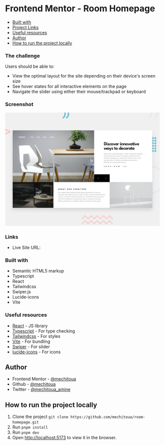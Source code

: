# Frontend Mentor - Room Homepage

- [Built with](#built-with)
- [Project Links](#links)
- [Useful resources](#useful-resources)
- [Author](#author)
- [How to run the project locally](#how-to-run-the-project-locally)

### The challenge

Users should be able to:

- View the optimal layout for the site depending on their device's screen size
- See hover states for all interactive elements on the page
- Navigate the slider using either their mouse/trackpad or keyboard

### Screenshot

![](./public/desktop-preview.jpg)

### Links

- Live Site URL: []()

### Built with

- Semantic HTML5 markup
- Typescript
- React
- Tailwindcss
- Swiper.js
- Lucide-icons
- Vite

### Useful resources

- [React](https://reactjs.org/) - JS library
- [Typescript](https://www.typescriptlang.org/) - For type checking
- [Tailwindcss](https://tailwindcss.com/) - For styles
- [Vite](https://vitejs.dev/) - For bundling
- [Swiper](https://swiperjs.com/) - For slider
- [lucide-icons](https://lucide.dev/) - For icons

## Author

- Frontend Mentor - [@mechitoua](https://www.frontendmentor.io/profile/mechitoua)
- Github - [@mechitoua](https://www.github.com/mechitoua)
- Twitter - [@mechitoua_amine](https://www.twitter.com/mechitoua_amine)

## How to run the project locally

1. Clone the project `git clone https://github.com/mechitoua/room-homepage.git`
2. Run `pnpm install`
3. Run `pnpm dev`
4. Open [http://localhost:5173](http://localhost:5173) to view it in the browser.

